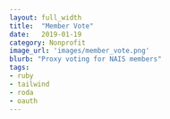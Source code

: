 ```yaml
---
layout: full_width
title:  "Member Vote"
date:   2019-01-19
category: Nonprofit
image_url: 'images/member_vote.png'
blurb: "Proxy voting for NAIS members"
tags:
- ruby
- tailwind
- roda
- oauth
---
```


